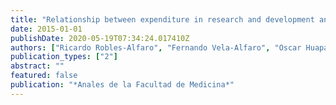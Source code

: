 ```yaml
---
title: "Relationship between expenditure in research and development and scientific production in Peru"
date: 2015-01-01
publishDate: 2020-05-19T07:34:24.017410Z
authors: ["Ricardo Robles-Alfaro", "Fernando Vela-Alfaro", "Oscar Huapaya-Huertas", "**Horacio Chacón-Torrico**"]
publication_types: ["2"]
abstract: ""
featured: false
publication: "*Anales de la Facultad de Medicina*"
---
```



